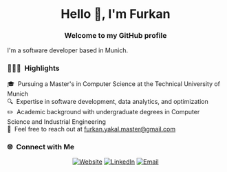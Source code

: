 <!--
## Hi there 👋


**Yakal/Yakal** is a ✨ _special_ ✨ repository because its `README.md` (this file) appears on your GitHub profile.

Here are some ideas to get you started:

- 🔭 I’m currently working on ...
- 🌱 I’m currently learning ...
- 👯 I’m looking to collaborate on ...
- 🤔 I’m looking for help with ...
- 💬 Ask me about ...
- 📫 How to reach me: ...
- 😄 Pronouns: ...
- ⚡ Fun fact: ...
-->

<h1 align="center">Hello 👋, I'm Furkan</h1>
<h3 align="center">Welcome to my GitHub profile</h3>

I'm a software developer based in Munich.

### 👨🏻‍💻 &nbsp;Highlights

🎓 &nbsp;Pursuing a Master's in Computer Science at the Technical University of Munich\
🔍 &nbsp;Expertise in software development, data analytics, and optimization\
✏️ &nbsp;Academic background with undergraduate degrees in Computer Science and Industrial Engineering\
📧 &nbsp;Feel free to reach out at furkan.yakal.master@gmail.com


<!--
### 🛠 &nbsp;Tech Stacks

![Python](https://img.shields.io/badge/-Python-05122A?style=flat&logo=Python&logoColor=FFE873)&nbsp;
![JavaScript](https://img.shields.io/badge/-JavaScript-05122A?style=flat&logo=javascript)&nbsp; 
![Node.js](https://img.shields.io/badge/-Node.js-05122A?style=flat&logo=node.js)&nbsp;
![Java](https://img.shields.io/badge/-Java-05122A?style=flat&logo=Java&logoColor=FFA518)&nbsp;
![C](https://img.shields.io/badge/-C-05122A?style=flat&logo=c&logoColor=A8B9CC)&nbsp;
![C++](https://img.shields.io/badge/-C++-05122A?style=flat&logo=C%2B%2B&logoColor=00599C)&nbsp;
![Swift](https://img.shields.io/badge/-Swift-05122A?style=flat&logo=Swift&logoColor=FA7343)&nbsp;

![HTML](https://img.shields.io/badge/-HTML-05122A?style=flat&logo=HTML5)&nbsp;
![CSS](https://img.shields.io/badge/-CSS-05122A?style=flat&logo=CSS3&logoColor=1572B6)&nbsp;
![React](https://img.shields.io/badge/-React-05122A?style=flat&logo=react)&nbsp;
![Next.js](https://img.shields.io/badge/-Next.js-05122A?style=flat&logo=next.js)&nbsp;
![Spring](https://img.shields.io/badge/-Spring-05122A?style=flat&logo=spring)

![Google Cloud](https://img.shields.io/badge/-google-05122A?style=flat&logo=google-cloud)&nbsp;
![AWS](https://img.shields.io/badge/-AWS-05122A?style=flat&logo=amazon)&nbsp;
![Microsoft Azure](https://img.shields.io/badge/-Azure-05122A?style=flat&logo=microsoft-azure)&nbsp;

![MongoDB](https://img.shields.io/badge/-MongoDB-05122A?style=flat&logo=mongodb)&nbsp;
![Firebase](https://img.shields.io/badge/-firebase-05122A?style=flat&logo=firebase)&nbsp;
![Redis](https://img.shields.io/badge/-Redis-05122A?style=flat&logo=redis)&nbsp;
![MySQL](https://img.shields.io/badge/-MySQL-05122A?style=flat&logo=mysql)&nbsp;

![MATLAB](https://img.shields.io/badge/-MATLAB-05122A?style=flat&logo=mathworks)&nbsp;
![GAMS](https://img.shields.io/badge/-GAMS-05122A?style=flat&logo=gams)&nbsp;
![Alteryx](https://img.shields.io/badge/-Alteryx-05122A?style=flat&logo=alteryx)&nbsp;

![Git](https://img.shields.io/badge/-Git-05122A?style=flat&logo=git)&nbsp;
![GitHub](https://img.shields.io/badge/-GitHub-05122A?style=flat&logo=github)&nbsp;
![Docker](https://img.shields.io/badge/-Docker-05122A?style=flat&logo=docker)&nbsp;

### 📊 &nbsp;GitHub Analytics

<p align="center">
<a href="https://github.com/furkanyakal">
  <img height="180em" src="https://github-readme-stats-eight-theta.vercel.app/api/top-langs/?username=furkanyakal&layout=compact&langs_count=8&theme=algolia"/>
</a>
</p>

-->

### 🌐 &nbsp;Connect with Me

<p align="center">
  <a href="https://furkanyakal.github.io/"><img src="https://img.shields.io/badge/-000000?style=flat&logo=safari&logoColor=1B9CFC" alt="Website"/></a>
  <a href="https://linkedin.com/in/furkan-yakal"><img src="https://img.shields.io/badge/-0077B5?style=flat&logo=linkedin&logoColor=white" alt="LinkedIn"/></a>
  <a href="mailto:furkan.yakal.master@gmail.com"><img src="https://img.shields.io/badge/-D14836?style=flat&logo=gmail&logoColor=white" alt="Email"/></a>
</p>
